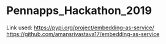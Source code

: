 # Pennapps_Hackathon_2019


Link used: https://pypi.org/project/embedding-as-service/
          https://github.com/amansrivastava17/embedding-as-service

